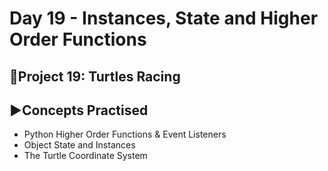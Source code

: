 # Day 19 - Instances, State and Higher Order Functions

## 🐢Project 19: Turtles Racing


## ▶️Concepts Practised
- Python Higher Order Functions & Event Listeners
- Object State and Instances
- The Turtle Coordinate System
